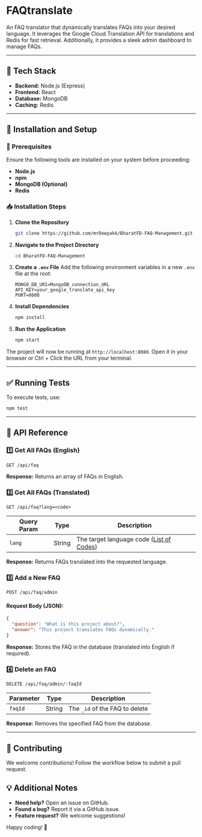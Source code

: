 # FAQtranslate

An FAQ translator that dynamically translates FAQs into your desired language. It leverages the Google Cloud Translation API for translations and Redis for fast retrieval. Additionally, it provides a sleek admin dashboard to manage FAQs.

---

## 🚀 Tech Stack

- **Backend:** Node.js (Express)
- **Frontend:** React
- **Database:** MongoDB
- **Caching:** Redis
---

## 🔧 Installation and Setup

### 📌 Prerequisites

Ensure the following tools are installed on your system before proceeding:

- **Node.js**
- **npm**
- **MongoDB (Optional)**
- **Redis**

### 📥 Installation Steps

1. **Clone the Repository**

   ```bash
   git clone https://github.com/mrDeepakk/BharatFD-FAQ-Management.git
   ```

2. **Navigate to the Project Directory**

   ```bash
   cd BharatFD-FAQ-Management
   ```

3. **Create a `.env` File**
   Add the following environment variables in a new `.env` file at the root:

   ```env
   MONGO_DB_URI=MongoDB_connection_URL
   API_KEY=your_google_translate_api_key
   PORT=8080
   ```

4. **Install Dependencies**

   ```bash
   npm install
   ```

5. **Run the Application**
   ```bash
   npm start
   ```

The project will now be running at `http://localhost:8080`. Open it in your browser or Ctrl + Click the URL from your terminal.

---

## ✅ Running Tests

To execute tests, use:

```bash
npm test
```

---

## 📡 API Reference

### 1️⃣ Get All FAQs (English)

```http
GET /api/faq
```

**Response:** Returns an array of FAQs in English.

### 2️⃣ Get All FAQs (Translated)

```http
GET /api/faq?lang=<code>
```

| Query Param | Type   | Description                                                                                   |
| ----------- | ------ | --------------------------------------------------------------------------------------------- |
| `lang`      | String | The target language code ([List of Codes](https://cloud.google.com/translate/docs/languages)) |

**Response:** Returns FAQs translated into the requested language.

### 3️⃣ Add a New FAQ

```http
POST /api/faq/admin
```

#### Request Body (JSON):

```json
{
  "question": "What is this project about?",
  "answer": "This project translates FAQs dynamically."
}
```

**Response:** Stores the FAQ in the database (translated into English if required).

### 4️⃣ Delete an FAQ

```http
DELETE /api/faq/admin/:faqId
```

| Parameter | Type   | Description                    |
| --------- | ------ | ------------------------------ |
| `faqId`   | String | The `_id` of the FAQ to delete |

**Response:** Removes the specified FAQ from the database.

---

## 🤝 Contributing

We welcome contributions! Follow the workflow below to submit a pull request.


## 💡 Additional Notes

- **Need help?** Open an issue on GitHub.
- **Found a bug?** Report it via a GitHub issue.
- **Feature request?** We welcome suggestions!

Happy coding! 🚀
